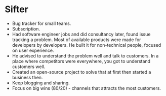 # Sifter

- Bug tracker for small teams.
- Subscription.
- Had software engineer jobs and did consultancy later, found issue tracking
  a problem. Most of available products were made for developers by developers.
  He built it for non-technical people, focused on user experience.
- He advised to understand the problem well and talk to customers. In a place
  where competitors were everywhere, you got to understand customers well.
- Created an open-source project to solve that at first then started a business then.
- Keep blogging and sharing.
- Focus on big wins (80/20) - channels that attracts the most customers.
